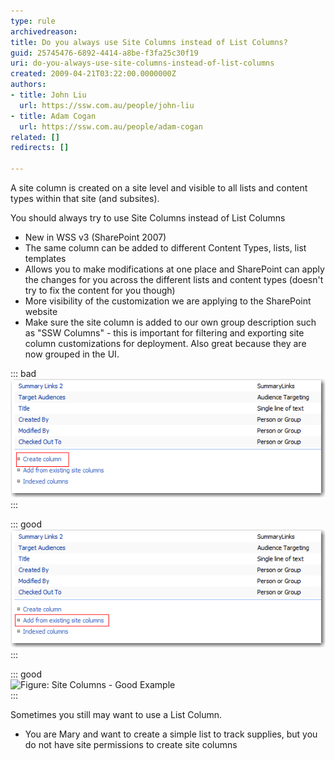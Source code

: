 ```yaml
---
type: rule
archivedreason: 
title: Do you always use Site Columns instead of List Columns?
guid: 25745476-6892-4414-a8be-f3fa25c30f19
uri: do-you-always-use-site-columns-instead-of-list-columns
created: 2009-04-21T03:22:00.0000000Z
authors:
- title: John Liu
  url: https://ssw.com.au/people/john-liu
- title: Adam Cogan
  url: https://ssw.com.au/people/adam-cogan
related: []
redirects: []

---
```


A site column is created on a site level and visible to all lists and content types within that site (and subsites).

You should always try to use Site Columns instead of List Columns

<!--endintro-->

* New in WSS v3 (SharePoint 2007)
* The same column can be added to different Content Types, lists, list templates
* Allows you to make modifications at one place and SharePoint can apply the changes for you across the different lists and content types (doesn't try to fix the content for you though)
* More visibility of the customization we are applying to the SharePoint website
* Make sure the site column is added to our own group description such as "SSW Columns" - this is important for filtering and exporting site column customizations for deployment.  Also great because they are now grouped in the UI.



::: bad  
![Figure: Create column - Bad Example](ListColumn.png)  
:::


::: good  
![Figure: Add from existing site columns - Good Example](SiteColumn.png)  
:::


::: good  
![Figure: Site Columns - Good Example](SSWColumns\_small.jpg)  
:::





Sometimes you still may want to use a List Column.

* You are Mary and want to create a simple list to track supplies, but you do not have site permissions to create site columns

